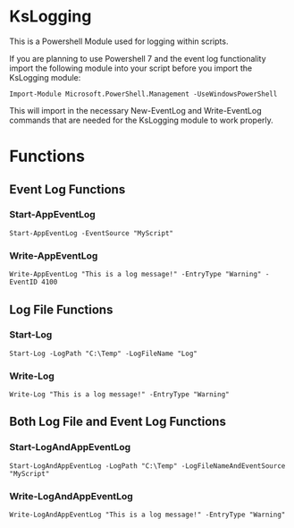 # KsLogging
This is a Powershell Module used for logging within scripts.

If you are planning to use Powershell 7 and the event log functionality import the following module into your script before you import the KsLogging module:

```
Import-Module Microsoft.PowerShell.Management -UseWindowsPowerShell
```

This will import in the necessary New-EventLog and Write-EventLog commands that are needed for the KsLogging module to work properly.

# Functions
## Event Log Functions
### Start-AppEventLog
```
Start-AppEventLog -EventSource "MyScript"
```
### Write-AppEventLog
```
Write-AppEventLog "This is a log message!" -EntryType "Warning" -EventID 4100
```
## Log File Functions
### Start-Log
```
Start-Log -LogPath "C:\Temp" -LogFileName "Log"
```
### Write-Log
```
Write-Log "This is a log message!" -EntryType "Warning"
```
## Both Log File and Event Log Functions
### Start-LogAndAppEventLog
```
Start-LogAndAppEventLog -LogPath "C:\Temp" -LogFileNameAndEventSource "MyScript"
```
### Write-LogAndAppEventLog
```
Write-LogAndAppEventLog "This is a log message!" -EntryType "Warning"
```
